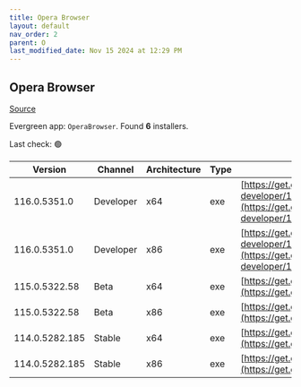 ```yaml
---
title: Opera Browser
layout: default
nav_order: 2
parent: O
last_modified_date: Nov 15 2024 at 12:29 PM
---
```


## Opera Browser

[Source](https://www.opera.com/browsers/opera)

Evergreen app: `OperaBrowser`. Found **6** installers.

Last check: 🟢

| Version        | Channel   | Architecture | Type | URI                                                                                                                                                                                                                    |
| -------------- | --------- | ------------ | ---- | ---------------------------------------------------------------------------------------------------------------------------------------------------------------------------------------------------------------------- |
| 116.0.5351.0   | Developer | x64          | exe  | [https://get.geo.opera.com/pub/opera-developer/116.0.5351.0/win/Opera_Developer_116.0.5351.0_Setup_x64.exe](https://get.geo.opera.com/pub/opera-developer/116.0.5351.0/win/Opera_Developer_116.0.5351.0_Setup_x64.exe) |
| 116.0.5351.0   | Developer | x86          | exe  | [https://get.geo.opera.com/pub/opera-developer/116.0.5351.0/win/Opera_Developer_116.0.5351.0_Setup.exe](https://get.geo.opera.com/pub/opera-developer/116.0.5351.0/win/Opera_Developer_116.0.5351.0_Setup.exe)         |
| 115.0.5322.58  | Beta      | x64          | exe  | [https://get.geo.opera.com/pub/opera-beta/115.0.5322.58/win/Opera_beta_115.0.5322.58_Setup_x64.exe](https://get.geo.opera.com/pub/opera-beta/115.0.5322.58/win/Opera_beta_115.0.5322.58_Setup_x64.exe)                 |
| 115.0.5322.58  | Beta      | x86          | exe  | [https://get.geo.opera.com/pub/opera-beta/115.0.5322.58/win/Opera_beta_115.0.5322.58_Setup.exe](https://get.geo.opera.com/pub/opera-beta/115.0.5322.58/win/Opera_beta_115.0.5322.58_Setup.exe)                         |
| 114.0.5282.185 | Stable    | x64          | exe  | [https://get.geo.opera.com/pub/opera/desktop/114.0.5282.185/win/Opera_114.0.5282.185_Setup_x64.exe](https://get.geo.opera.com/pub/opera/desktop/114.0.5282.185/win/Opera_114.0.5282.185_Setup_x64.exe)                 |
| 114.0.5282.185 | Stable    | x86          | exe  | [https://get.geo.opera.com/pub/opera/desktop/114.0.5282.185/win/Opera_114.0.5282.185_Setup.exe](https://get.geo.opera.com/pub/opera/desktop/114.0.5282.185/win/Opera_114.0.5282.185_Setup.exe)                         |
